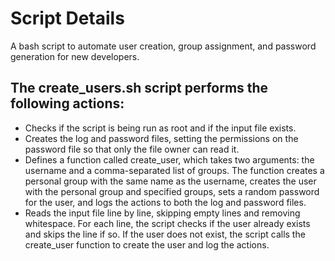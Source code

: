 # Script Details

A bash script to automate user creation, group assignment, and password generation for new developers.

## The create_users.sh script performs the following actions:

- Checks if the script is being run as root and if the input file exists.
- Creates the log and password files, setting the permissions on the password file so that only the file owner can read it.
- Defines a function called create_user, which takes two arguments: the username and a comma-separated list of groups. The function creates a personal group with the same name as the username, creates the user with the personal group and specified groups, sets a random password for the user, and logs the actions to both the log and password files.
- Reads the input file line by line, skipping empty lines and removing whitespace. For each line, the script checks if the user already exists and skips the line if so. If the user does not exist, the script calls the create_user function to create the user and log the actions.
